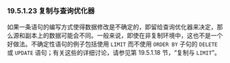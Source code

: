 ### 19.5.1.23 复制与查询优化器

如果一条语句的编写方式使得数据修改是不确定的，即留给查询优化器来决定，那么源和副本上的数据可能会不同。一般来说，即使在非复制环境中，这也不是一个好做法。不确定性语句的例子包括使用 `LIMIT` 而不使用 `ORDER BY` 子句的 `DELETE` 或 `UPDATE` 语句；有关这些的详细讨论，请参见第 19.5.1.18 节，“复制与 `LIMIT`”。